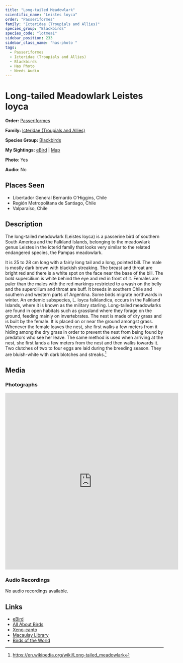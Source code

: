 ```yaml
---
title: "Long-tailed Meadowlark"
scientific_name: "Leistes loyca"
order: "Passeriformes"
family: "Icteridae (Troupials and Allies)"
species_group: "Blackbirds"
species_code: "lotmea1"
sidebar_position: 233
sidebar_class_name: "has-photo "
tags: 
  - Passeriformes
  - Icteridae (Troupials and Allies)
  - Blackbirds
  - Has Photo
  - Needs Audio
---
```


# Long-tailed Meadowlark <span className='sci_name'>Leistes loyca</span>

**Order:** [Passeriformes](/tags/passeriformes)

**Family:** [Icteridae (Troupials and Allies)](/tags/icteridae-troupials-and-allies)

**Species Group:** [Blackbirds](/tags/blackbirds)

**My Sightings:** [eBird](https://ebird.org/lifelist?r=world&time=life&spp=lotmea1) | [Map](/map?species_code=lotmea1)

**Photo**: Yes 

**Audio**: No

## Places Seen

* Libertador General Bernardo O'Higgins, Chile
* Región Metropolitana de Santiago, Chile
* Valparaíso, Chile

## Description
The long-tailed meadowlark (Leistes loyca) is a passerine bird of southern South America and the Falkland Islands, belonging to the meadowlark genus Leistes in the icterid family that looks very similar to the related endangered species, the Pampas meadowlark.

It is 25 to 28 cm long with a fairly long tail and a long, pointed bill. The male is mostly dark brown with blackish streaking. The breast and throat are bright red and there is a white spot on the face near the base of the bill. The bold supercilium is white behind the eye and red in front of it. Females are paler than the males with the red markings restricted to a wash on the belly and the supercilium and throat are buff.
It breeds in southern Chile and southern and western parts of Argentina. Some birds migrate northwards in winter. An endemic subspecies, L. loyca falklandica, occurs in the Falkland Islands, where it is known as the military starling. Long-tailed meadowlarks are found in open habitats such as grassland where they forage on the ground, feeding mainly on invertebrates.
The nest is made of dry grass and is built by the female. It is placed on or near the ground amongst grass. Whenever the female leaves the nest, she first walks  a few meters from it hiding among the dry grass in order to prevent the nest from being found by predators who see her leave. The same method is used when arriving at the nest, she first lands a few meters from the nest and then walks towards it. Two clutches of two to four eggs are laid during the breeding season. They are bluish-white with dark blotches and streaks.[^1]

[^1]: https://en.wikipedia.org/wiki/Long-tailed_meadowlark

## Media
### Photographs
<iframe src="https://macaulaylibrary.org/asset/625246580/embed" width="550" height="560" frameborder="0" allowfullscreen></iframe>

### Audio Recordings
No audio recordings available.

## Links
* [eBird](https://ebird.org/species/lotmea1) 
* [All About Birds](https://www.allaboutbirds.org/guide/lotmea1) 
* [Xeno-canto](https://www.xeno-canto.org/species/leistes-loyca) 
* [Macaulay Library](https://search.macaulaylibrary.org/catalog?taxonCode=lotmea1&sort=rating_rank_desc)
* [Birds of the World](https://birdsoftheworld.org/bow/species/lotmea1)
